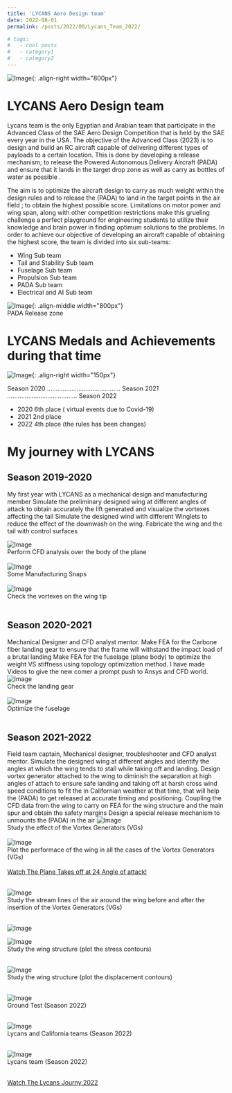 ```yaml
---
title: 'LYCANS Aero Design team'
date: 2022-08-01
permalink: /posts/2022/08/Lycans_Team_2022/

# tags:
#   - cool posts
#   - category1
#   - category2
---
```


![Image](../images/lycans/Picture38.png){: .align-right width="800px"} <br/>

LYCANS Aero Design team
======
Lycans team is the only Egyptian and Arabian team that participate in the Advanced Class of the SAE Aero Design Competition that is held by the SAE every year in the USA. The objective of the Advanced Class (2023) is to design and build an RC aircraft capable of delivering different types of payloads to a certain location. This is done by developing a release mechanism; to release the Powered Autonomous Delivery Aircraft (PADA) and ensure that it lands in the target drop zone as well as carry as bottles of water as possible .

The aim is to optimize the aircraft design to carry as much weight within the design rules and to release the (PADA) to land in the target points in the air field ; to obtain the highest possible score. Limitations on motor power and wing span, along with other competition restrictions make this grueling challenge a perfect playground for engineering students to utilize their knowledge and brain power in finding optimum solutions to the problems. In order to achieve our objective of developing an aircraft capable of obtaining the highest score, the team is divided into six sub-teams:
- Wing Sub team
- Tail and Stability Sub team
- Fuselage Sub team
- Propulsion Sub team
- PADA Sub team
- Electrical and AI Sub team

![Image](../images/Picture3.png){: .align-middle width="800px"} <br/>
PADA Release zone <br/>

LYCANS Medals and Achievements during that time
======
![Image](../../images/lycans/Picture7.png){: .align-right width="150px"} <br/>

Season 2020 .......................................... Season 2021 ........................................ Season 2022 <br/>
- 2020 6th place ( virtual events due to Covid-19)
- 2021 2nd place 
- 2022 4th place (the rules has been changes) <br/>

My journey with LYCANS
======

Season 2019-2020 
------
My first year with LYCANS as a mechanical design and manufacturing member 
Simulate the preliminary designed wing at different angles of attack to obtain accurately the lift generated and visualize the vortexes affecting the tail
Simulate the designed wind with different Winglets to reduce the effect of the downwash on the wing.
Fabricate the wing and the tail with control surfaces 

![Image](../images/lycans/Picture8.png)<br/>
Perform CFD analysis over the body of the plane<br/><br/>
![Image](../images/lycans/Picture9.png)<br/>
Some Manufacturing Snaps <br/><br/>
![Image](../images/lycans/Picture10.png)<br/>
Check the vortexes on the wing tip  <br/><br/>



Season 2020-2021
------
Mechanical Designer and CFD analyst mentor.
Make FEA for the Carbone fiber landing gear to ensure that the frame will withstand the impact load of a brutal landing 
Make FEA for the fuselage (plane body) to optimize the weight VS stiffness using topology optimization method.
I have made Videos to give the new comer a prompt push to Ansys and CFD world. 
![Image](../images/lycans/Picture11.png)<br/>
Check the landing gear<br/><br/>
![Image](../images/lycans/Picture12.png) <br/>
Optimize the fuselage<br/><br/>



Season 2021-2022
------
Field team captain, Mechanical designer, troubleshooter and CFD analyst mentor.
Simulate the designed wing at different angles and identify the angles at which the wing tends to stall while taking off and landing.
Design vortex generator attached to the wing to diminish the separation at high angles of attach to ensure safe landing and taking off at harsh cross wind speed conditions to fit the in Californian weather at that time, that will help the (PADA) to get released at accurate timing and positioning.
Coupling the CFD data from the wing to carry on FEA for the wing structure and the main spur and obtain the safety margins
Design a special release mechanism to unmounts the (PADA) in the air 
![Image](../images/lycans/Picture13.png) <br/>
Study the effect of the Vortex Generators (VGs) <br/><br/>
![Image](../images/lycans/Picture14.png) <br/>
Plot the performace of the wing in all the cases of the Vortex Generators (VGs) <br/><br/>
[Watch The Plane Takes off at 24 Angle of attack!](https://www.youtube.com/watch?v=6lks7HZXlo4&t=193s) <br/><br/>

![Image](../images/lycans/Picture15.png) <br/>
Study the stream lines of the air around the wing before and after the insertion of the Vortex Generators (VGs)  <br/><br/>

![Image](../images/lycans/Picture16.png) <br/>

![Image](../images/lycans/Picture18.png) <br/>
Study the wing structure (plot the stress contours) <br/><br/>

![Image](../images/lycans/Picture19.png) <br/>
Study the wing structure (plot the displacement contours) <br/><br/>

![Image](../images/lycans/Picture20.png) <br/>
Ground Test (Season 2022)  <br/><br/>

![Image](../images/lycans/Picture39.png) <br/>
Lycans and California teams (Season 2022)  <br/><br/>

![Image](../images/lycans/Picture22.jpg)<br/>
Lycans team (Season 2022)  <br/><br/>

[Watch The Lycans Journy 2022 ](https://www.youtube.com/watch?v=6lks7HZXlo4) <br/><br/>

